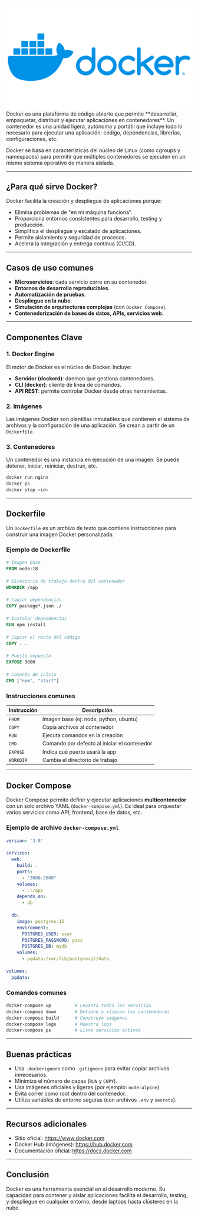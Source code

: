 <div class="center">
    <img src="../../../assets/images/logo/docker.png" alt="Logo de Docker" 
class="logo--3rd-party">
</div>
Docker es una plataforma de código abierto que permite **desarrollar, empaquetar, distribuir y ejecutar aplicaciones en contenedores**. Un contenedor es una unidad ligera, autónoma y portátil que incluye todo lo necesario para ejecutar una aplicación: código, dependencias, librerías, configuraciones, etc.

Docker se basa en características del núcleo de Linux (como cgroups y namespaces) para permitir que múltiples contenedores se ejecuten en un mismo sistema operativo de manera aislada.

---

## ¿Para qué sirve Docker?

Docker facilita la creación y despliegue de aplicaciones porque:

- Elimina problemas de "en mi máquina funciona".
- Proporciona entornos consistentes para desarrollo, testing y producción.
- Simplifica el despliegue y escalado de aplicaciones.
- Permite aislamiento y seguridad de procesos.
- Acelera la integración y entrega continua (CI/CD).

---

## Casos de uso comunes

- **Microservicios**: cada servicio corre en su contenedor.
- **Entornos de desarrollo reproducibles**.
- **Automatización de pruebas**.
- **Despliegue en la nube**.
- **Simulación de arquitecturas complejas** (con `Docker Compose`).
- **Contenedorización de bases de datos, APIs, servicios web**.

---

##  Componentes Clave

### 1. Docker Engine

El motor de Docker es el núcleo de Docker. Incluye:

- **Servidor (dockerd)**: daemon que gestiona contenedores.
- **CLI (docker)**: cliente de línea de comandos.
- **API REST**: permite controlar Docker desde otras herramientas.

### 2. Imágenes

Las imágenes Docker son plantillas inmutables que contienen el sistema de archivos y la configuración de una aplicación. Se crean a partir de un `Dockerfile`.

### 3. Contenedores

Un contenedor es una instancia en ejecución de una imagen. Se puede detener, iniciar, reiniciar, destruir, etc.

```bash
docker run nginx
docker ps
docker stop <id>
```

---

## Dockerfile

Un `Dockerfile` es un archivo de texto que contiene instrucciones para construir una imagen Docker personalizada.

### Ejemplo de Dockerfile

```dockerfile
# Imagen base
FROM node:18

# Directorio de trabajo dentro del contenedor
WORKDIR /app

# Copiar dependencias
COPY package*.json ./

# Instalar dependencias
RUN npm install

# Copiar el resto del código
COPY . .

# Puerto expuesto
EXPOSE 3000

# Comando de inicio
CMD ["npm", "start"]
```

### Instrucciones comunes

| Instrucción | Descripción |
|------------|-------------|
| `FROM`     | Imagen base (ej: node, python, ubuntu) |
| `COPY`     | Copia archivos al contenedor |
| `RUN`      | Ejecuta comandos en la creación |
| `CMD`      | Comando por defecto al iniciar el contenedor |
| `EXPOSE`   | Indica qué puerto usará la app |
| `WORKDIR`  | Cambia el directorio de trabajo |

---

##  Docker Compose

Docker Compose permite definir y ejecutar aplicaciones **multicontenedor** con un solo archivo YAML (`docker-compose.yml`). Es ideal para orquestar varios servicios como API, frontend, base de datos, etc.

### Ejemplo de archivo `docker-compose.yml`

```yaml
version: '3.9'

services:
  web:
    build: .
    ports:
      - "3000:3000"
    volumes:
      - .:/app
    depends_on:
      - db

  db:
    image: postgres:15
    environment:
      POSTGRES_USER: user
      POSTGRES_PASSWORD: pass
      POSTGRES_DB: mydb
    volumes:
      - pgdata:/var/lib/postgresql/data

volumes:
  pgdata:
```

### Comandos comunes

```bash
docker-compose up         # Levanta todos los servicios
docker-compose down       # Detiene y elimina los contenedores
docker-compose build      # Construye imágenes
docker-compose logs       # Muestra logs
docker-compose ps         # Lista servicios activos
```

---

## Buenas prácticas

- Usa `.dockerignore` como `.gitignore` para evitar copiar archivos innecesarios.
- Minimiza el número de capas (`RUN` y `COPY`).
- Usa imágenes oficiales y ligeras (por ejemplo: `node:alpine`).
- Evita correr como root dentro del contenedor.
- Utiliza variables de entorno seguras (con archivos `.env` y `secrets`).

---

##  Recursos adicionales

- Sitio oficial: https://www.docker.com
- Docker Hub (imágenes): https://hub.docker.com
- Documentación oficial: https://docs.docker.com

---

##  Conclusión

Docker es una herramienta esencial en el desarrollo moderno. Su capacidad para contener y aislar aplicaciones facilita el desarrollo, testing, y despliegue en cualquier entorno, desde laptops hasta clústeres en la nube.
